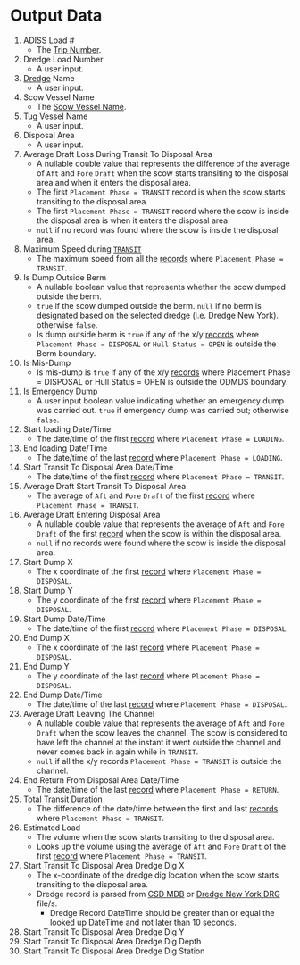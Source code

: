 # Output Data
1. ADISS Load #
    - The [Trip Number](/ExtractDataFromFile/AdissCsvFile.md).
2. Dredge Load Number
    - A user input.
3. [Dredge](Dredge.md) Name
    - A user input.
4. Scow Vessel Name
    - The [Scow Vessel Name](/ExtractDataFromFile/AdissCsvFile.md).
5. Tug Vessel Name
    - A user input.
6. Disposal Area
    - A user input.
7. Average Draft Loss During Transit To Disposal Area
    - A nullable double value that represents the difference of the average of `Aft` and `Fore` `Draft` when the scow starts transiting to the disposal area and when it enters the disposal area.  
    - The first `Placement Phase = TRANSIT` record is when the scow starts transiting to the disposal area.
    - The first `Placement Phase = TRANSIT` record where the scow is inside the disposal area is when it enters the disposal area.
    - `null` if no record was found where the scow is inside the disposal area.
8. Maximum Speed during [`TRANSIT`](PlacementPhase.md)
    - The maximum speed from all the [records](/ExtractDataFromFile/AdissCsvFile.md#records) where `Placement Phase = TRANSIT`.
9. Is Dump Outside Berm
    - A nullable boolean value that represents whether the scow dumped outside the berm.
    - `true` if the scow dumped outside the berm. `null` if no berm is designated based on the selected dredge (i.e. Dredge New York). otherwise `false`.
    - Is dump outside berm is `true` if any of the x/y [records](/ExtractDataFromFile/AdissCsvFile.md#records) where `Placement Phase = DISPOSAL` or `Hull Status = OPEN` is outside the Berm boundary.
10. Is Mis-Dump
    - Is mis-dump is `true` if any of the x/y [records](/ExtractDataFromFile/AdissCsvFile.md#records) where Placement Phase = DISPOSAL or Hull Status = OPEN is outside the ODMDS boundary.
11. Is Emergency Dump
    - A user input boolean value indicating whether an emergency dump was carried out. `true` if emergency dump was carried out; otherwise `false`.
12. Start loading Date/Time
    - The date/time of the first [record](/ExtractDataFromFile/AdissCsvFile.md#records) where `Placement Phase = LOADING`.
13. End loading Date/Time
    - The date/time of the last [record](/ExtractDataFromFile/AdissCsvFile.md#records) where `Placement Phase = LOADING`.
14. Start Transit To Disposal Area Date/Time
    - The date/time of the first [record](/ExtractDataFromFile/AdissCsvFile.md#records) where `Placement Phase = TRANSIT`.
15. Average Draft Start Transit To Disposal Area
    - The average of `Aft` and `Fore` `Draft` of the first [record](/ExtractDataFromFile/AdissCsvFile.md#records) where `Placement Phase = TRANSIT`.
16. Average Draft Entering Disposal Area
    - A nullable double value that represents the average of `Aft` and `Fore` `Draft` of the first [record](/ExtractDataFromFile/AdissCsvFile.md#records) when the scow is within the disposal area.
    - `null` if no records were found where the scow is inside the disposal area.
17. Start Dump X
    - The x coordinate of the first [record](/ExtractDataFromFile/AdissCsvFile.md#records) where `Placement Phase = DISPOSAL`.
18. Start Dump Y
    - The y coordinate of the first [record](/ExtractDataFromFile/AdissCsvFile.md#records) where `Placement Phase = DISPOSAL`.
19. Start Dump Date/Time
    -  The date/time of the first [record](/ExtractDataFromFile/AdissCsvFile.md#records) where `Placement Phase = DISPOSAL`.
20. End Dump X
    - The x coordinate of the last [record](/ExtractDataFromFile/AdissCsvFile.md#records) where `Placement Phase = DISPOSAL`.
21. End Dump Y
    - The y coordinate of the last [record](/ExtractDataFromFile/AdissCsvFile.md#records) where `Placement Phase = DISPOSAL`.
22. End Dump Date/Time
    - The date/time of the last [record](/ExtractDataFromFile/AdissCsvFile.md#records) where `Placement Phase = DISPOSAL`.
23. Average Draft Leaving The Channel
    - A nullable double value that represents the average of `Aft` and `Fore` `Draft` when the scow leaves the channel. The scow is considered to have left the channel at the instant it went outside the channel and never comes back in again while in `TRANSIT`.
    - `null` if all the x/y records `Placement Phase = TRANSIT` is outside the channel.
24. End Return From Disposal Area Date/Time
    - The date/time of the last [record](/ExtractDataFromFile/AdissCsvFile.md#records) where `Placement Phase = RETURN`.
25. Total Transit Duration
    - The difference of the date/time between the first and last [records](/ExtractDataFromFile/AdissCsvFile.md#records) where `Placement Phase = TRANSIT`. 
26. Estimated Load
    - The volume when the scow starts transiting to the disposal area.
    - Looks up the volume using the average of `Aft` and `Fore` `Draft` of the first [record](/ExtractDataFromFile/AdissCsvFile.md#records) where `Placement Phase = TRANSIT`.
27. Start Transit To Disposal Area Dredge Dig X
    - The x-coordinate of the dredge dig location when the scow starts transiting to the disposal area.
    - Dredge record is parsed from [CSD MDB](ExtractDataFromFile/CsdMdbQuerying.md) or [Dredge New York DRG](ExtractDataFromFile/DrgParsing.md) file/s.
        - Dredge Record DateTime should be greater than or equal the looked up DateTime and not later than 10 seconds.
28. Start Transit To Disposal Area Dredge Dig Y
29. Start Transit To Disposal Area Dredge Dig Depth
30. Start Transit To Disposal Area Dredge Dig Station